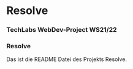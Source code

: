 # Resolve

### TechLabs WebDev-Project WS21/22

### Resolve

Das ist die README Datei des Projekts Resolve.
